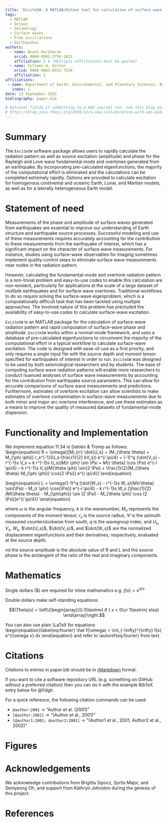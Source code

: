 ```yaml
---
title: 'ExciteSW: A MATLAB/Octave tool for calculation of surface wave and overtone excitation from Earthquakes on Earth and other Planetary Bodies'
tags:
  - MATLAB
  - Octave
  - Seismology
  - Surface waves
  - Free oscillations
  - Earthquakes
authors:
  - name: Anant Hariharan
    orcid: 0000-0001-5750-2632
    affiliation: 1 # (Multiple affiliations must be quoted)
  - name: Colleen A. Dalton
    orcid: 0000-0003-0932-7539
    affiliation: 1
affiliations:
 - name: Department of Earth, Environmental, and Planetary Sciences, Brown University, Providence, RI, USA
   index: 1
date: 13 September 2022
bibliography: paper.bib

# Optional fields if submitting to a AAS journal too, see this blog post:
# https://blog.joss.theoj.org/2018/12/a-new-collaboration-with-aas-publishing
---
```


# Summary

The `ExciteSW` software package allows users to rapidly calculate the radiation pattern as well as source excitation (amplitude) and phase for the Rayleigh and Love wave fundamental mode and overtones generated from an earthquake. By incorporating pre-calculated eigenfunctions, the majority of the computational effort is eliminated and the calculations can be completed extremely rapidly. Options are provided to calculate excitation for homogenous continental and oceanic Earth, Lunar, and Martian models, as well as for a laterally heterogeneous Earth model.

# Statement of need

Measurements of the phase and amplitude of surface waves generated from earthquakes are essential to improve our understanding of Earth structure and earthquake source processes. Successful modeling and use of these measurements requires accurately accounting for the contribution to these measurements from the earthquake of interest, which has a significant impact on the character of surface wave measurements. For instance, studies using surface-wave observables for imaging sometimes implement quality-control steps to eliminate surface wave measurements near nodes in the radiation pattern.

 However, calculating the fundamental-mode and overtone radiation pattern is a non-trivial problem and easy-to-use codes to enable this calculation are non-existent, particularly for applications at the scale of a large dataset of multiple earthquakes and for surface wave overtones. Traditional workflows to do so require solving the surface-wave eigenproblem, which is a computationally difficult task that has been tackled using multiple approaches. The involved nature of this problem has precluded the availability of easy-to-use codes to calculate surface-wave excitation.

`ExciteSW` is an MATLAB package for the calculation of surface-wave radiation pattern and rapid computation of surface-wave phase and amplitude. `ExciteSW` works within a normal-mode framework, and uses a database of pre-calculated eigenfunctions to circumvent the majority of the computational effort in a typical workflow to calculate surface-wave excitation. The code is designed with ease-of-use as a first priority, and only requires a single input file with the source depth and moment tensor specified for earthquakes of interest in order to run. `ExciteSW` was designed to be used by both seismological researchers and by students. The ease of computing surface wave radiation patterns will enable more researchers to conduct nuanced analyses of surface wave measurements by accounting for the contribution from earthquake source parameters. This can allow for accurate comparisons of surface wave measurements and predictions. Furthermore, estimates of overtone excitation can allow scientists to make estimates of overtone contamination in surface-wave measurements due to both minor and major-arc overtone interference, and use these estimates as a means to improve the quality of measured datasets of fundamental-mode dispersion.

# Functionality and Implementation

We implement equation 11.34 in Dahlen \& Tromp as follows:
\begin{equation}
 R =  \omega[(|M_{rr} \dot{U_s} + (M_{\theta \theta} + M_{\phi \phi}) r_s^{-1}(U_s-\frac{1}{2} kV_s)) e^{i \pi/4}  + (-1)^q (\dot{V_s} - r^{-1}_s V_s + k r^{-1}_s U_s)(M_{r \phi} \sin \Psi + M_{r \theta} \cos \Psi) e^{-i \pi/4} - k r^{-1}_s V_s[M_{\theta \phi} \sin(2 \Psi) + \frac{1}{2}(M_{\theta \theta}-M_{\phi \phi}) \cos(2 \Psi)] e^{i \pi/4}]
\end{equation}

\begin{equation}
L = \omega((-1)^q (\dot{W_s} - r^{-1}_s W_s)(M_{r\theta} \sin(\Psi) - M_{r \phi} \cos(\Psi)) e^{-i \pi/4} - k r^{-1}_s W_s [\frac{1}{2} (M_{\theta \theta} - M_{\phi\phi}) \sin (2 \Psi) - M_{\theta \phi} \cos (2 \Psi)]e^{i \pi/4})
\end{equation}

where $\omega$ is the angular frequency, $k$ is the wavenumber,  $M_n$ represents the components of the moment tensor, $r_s$ is the source radius, $\Psi$ is the azimuth measured counterclockwise from south, $q$ is the wavegroup index, and $U_s$, $V_s$, $W_s$, $\dot{U_s}$, $\dot{V_s}$, and $\dot{W_s}$ are the normalized displacement eigenfunctions and their derivatives, respectively, evaluated at the source depth.

nd the source amplitude is the absolute value of R and L and the source phase is the arctangent of the ratio of the real and imaginary components.


# Mathematics

Single dollars ($) are required for inline mathematics e.g. $f(x) = e^{\pi/x}$

Double dollars make self-standing equations:

$$\Theta(x) = \left\{\begin{array}{l}
0\textrm{ if } x < 0\cr
1\textrm{ else}
\end{array}\right.$$

You can also use plain \LaTeX for equations
\begin{equation}\label{eq:fourier}
\hat f(\omega) = \int_{-\infty}^{\infty} f(x) e^{i\omega x} dx
\end{equation}
and refer to \autoref{eq:fourier} from text.

# Citations

Citations to entries in paper.bib should be in
[rMarkdown](http://rmarkdown.rstudio.com/authoring_bibliographies_and_citations.html)
format.

If you want to cite a software repository URL (e.g. something on GitHub without a preferred
citation) then you can do it with the example BibTeX entry below for @fidgit.

For a quick reference, the following citation commands can be used:
- `@author:2001`  ->  "Author et al. (2001)"
- `[@author:2001]` -> "(Author et al., 2001)"
- `[@author1:2001; @author2:2001]` -> "(Author1 et al., 2001; Author2 et al., 2002)"

# Figures


# Acknowledgements

We acknowledge contributions from Brigitta Sipocz, Syrtis Major, and Semyeong
Oh, and support from Kathryn Johnston during the genesis of this project.

# References
